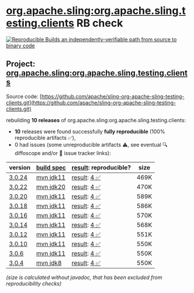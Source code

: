 [org.apache.sling:org.apache.sling.testing.clients](https://central.sonatype.com/artifact/org.apache.sling/org.apache.sling.testing.clients/versions) RB check
=======

[![Reproducible Builds](https://reproducible-builds.org/images/logos/rb.svg) an independently-verifiable path from source to binary code](https://reproducible-builds.org/)

## Project: [org.apache.sling:org.apache.sling.testing.clients](https://central.sonatype.com/artifact/org.apache.sling/org.apache.sling.testing.clients/versions)

Source code: [https://github.com/apache/sling-org-apache-sling-testing-clients.git](https://github.com/apache/sling-org-apache-sling-testing-clients.git)

rebuilding **10 releases** of org.apache.sling:org.apache.sling.testing.clients:
- **10** releases were found successfully **fully reproducible** (100% reproducible artifacts :white_check_mark:),
- 0 had issues (some unreproducible artifacts :warning:, see eventual :mag: diffoscope and/or :memo: issue tracker links):

| version | [build spec](/BUILDSPEC.md) | [result](https://reproducible-builds.org/docs/jvm/): reproducible? | size |
| -- | --------- | ------ | -- |
| [3.0.24](https://central.sonatype.com/artifact/org.apache.sling/org.apache.sling.testing.clients/3.0.24/pom) | [mvn jdk11](org.apache.sling.testing.clients-3.0.24.buildspec) | [result](org.apache.sling.testing.clients-3.0.24.buildinfo): [4 :white_check_mark: ](org.apache.sling.testing.clients-3.0.24.buildcompare) | 469K |
| [3.0.22](https://central.sonatype.com/artifact/org.apache.sling/org.apache.sling.testing.clients/3.0.22/pom) | [mvn jdk20](org.apache.sling.testing.clients-3.0.22.buildspec) | [result](org.apache.sling.testing.clients-3.0.22.buildinfo): [4 :white_check_mark: ](org.apache.sling.testing.clients-3.0.22.buildcompare) | 470K |
| [3.0.20](https://central.sonatype.com/artifact/org.apache.sling/org.apache.sling.testing.clients/3.0.20/pom) | [mvn jdk11](org.apache.sling.testing.clients-3.0.20.buildspec) | [result](org.apache.sling.testing.clients-3.0.20.buildinfo): [4 :white_check_mark: ](org.apache.sling.testing.clients-3.0.20.buildcompare) | 589K |
| [3.0.18](https://central.sonatype.com/artifact/org.apache.sling/org.apache.sling.testing.clients/3.0.18/pom) | [mvn jdk11](org.apache.sling.testing.clients-3.0.18.buildspec) | [result](org.apache.sling.testing.clients-3.0.18.buildinfo): [4 :white_check_mark: ](org.apache.sling.testing.clients-3.0.18.buildcompare) | 586K |
| [3.0.16](https://central.sonatype.com/artifact/org.apache.sling/org.apache.sling.testing.clients/3.0.16/pom) | [mvn jdk11](org.apache.sling.testing.clients-3.0.16.buildspec) | [result](org.apache.sling.testing.clients-3.0.16.buildinfo): [4 :white_check_mark: ](org.apache.sling.testing.clients-3.0.16.buildcompare) | 570K |
| [3.0.14](https://central.sonatype.com/artifact/org.apache.sling/org.apache.sling.testing.clients/3.0.14/pom) | [mvn jdk11](org.apache.sling.testing.clients-3.0.14.buildspec) | [result](org.apache.sling.testing.clients-3.0.14.buildinfo): [4 :white_check_mark: ](org.apache.sling.testing.clients-3.0.14.buildcompare) | 568K |
| [3.0.12](https://central.sonatype.com/artifact/org.apache.sling/org.apache.sling.testing.clients/3.0.12/pom) | [mvn jdk11](org.apache.sling.testing.clients-3.0.12.buildspec) | [result](org.apache.sling.testing.clients-3.0.12.buildinfo): [4 :white_check_mark: ](org.apache.sling.testing.clients-3.0.12.buildcompare) | 551K |
| [3.0.10](https://central.sonatype.com/artifact/org.apache.sling/org.apache.sling.testing.clients/3.0.10/pom) | [mvn jdk11](org.apache.sling.testing.clients-3.0.10.buildspec) | [result](org.apache.sling.testing.clients-3.0.10.buildinfo): [4 :white_check_mark: ](org.apache.sling.testing.clients-3.0.10.buildcompare) | 550K |
| [3.0.6](https://central.sonatype.com/artifact/org.apache.sling/org.apache.sling.testing.clients/3.0.6/pom) | [mvn jdk11](org.apache.sling.testing.clients-3.0.6.buildspec) | [result](org.apache.sling.testing.clients-3.0.6.buildinfo): [4 :white_check_mark: ](org.apache.sling.testing.clients-3.0.6.buildcompare) | 550K |
| [3.0.4](https://central.sonatype.com/artifact/org.apache.sling/org.apache.sling.testing.clients/3.0.4/pom) | [mvn jdk8](org.apache.sling.testing.clients-3.0.4.buildspec) | [result](org.apache.sling.testing.clients-3.0.4.buildinfo): [4 :white_check_mark: ](org.apache.sling.testing.clients-3.0.4.buildcompare) | 550K |

<i>(size is calculated without javadoc, that has been excluded from reproducibility checks)</i>
